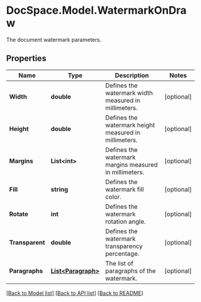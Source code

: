 # DocSpace.Model.WatermarkOnDraw
The document watermark parameters.

## Properties

Name | Type | Description | Notes
------------ | ------------- | ------------- | -------------
**Width** | **double** | Defines the watermark width measured in millimeters. | [optional] 
**Height** | **double** | Defines the watermark height measured in millimeters. | [optional] 
**Margins** | **List&lt;int&gt;** | Defines the watermark margins measured in millimeters. | [optional] 
**Fill** | **string** | Defines the watermark fill color. | [optional] 
**Rotate** | **int** | Defines the watermark rotation angle. | [optional] 
**Transparent** | **double** | Defines the watermark transparency percentage. | [optional] 
**Paragraphs** | [**List&lt;Paragraph&gt;**](.md) | The list of paragraphs of the watermark. | [optional] 

[[Back to Model list]](../README.md#documentation-for-models) [[Back to API list]](../README.md#documentation-for-api-endpoints) [[Back to README]](../README.md)

